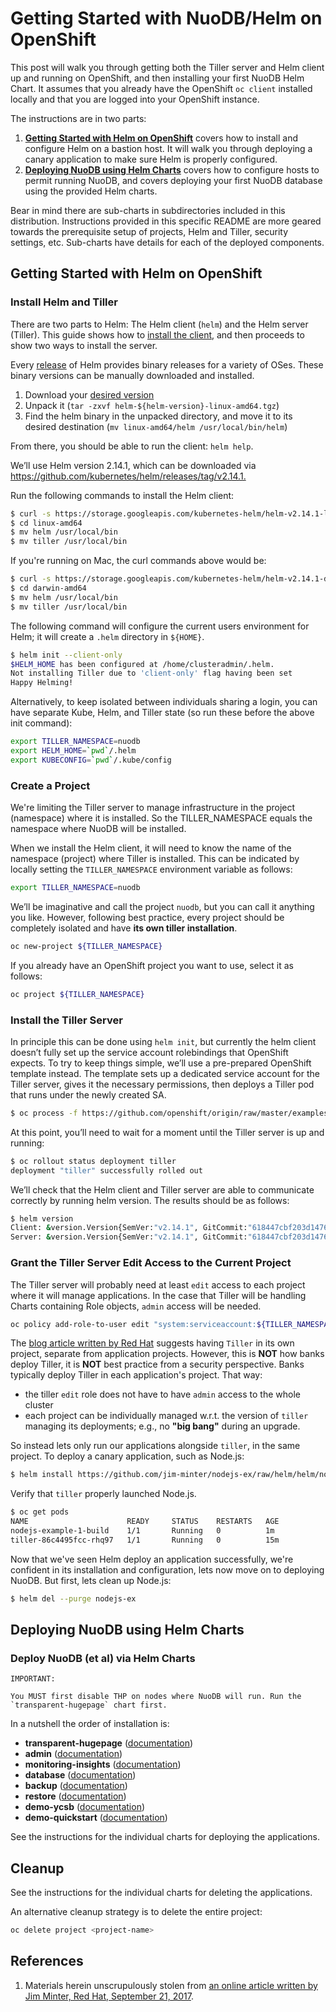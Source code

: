 # Getting Started with NuoDB/Helm on OpenShift

This post will walk you through getting both the Tiller server and Helm client up and running on OpenShift, and then installing your first NuoDB Helm Chart. It assumes that you already have the OpenShift `oc client` installed locally and that you are logged into your OpenShift instance.

The instructions are in two parts:

1. **[Getting Started with Helm on OpenShift][4]** covers how to install and configure Helm on a bastion host. It will walk you through deploying a canary application to make sure Helm is properly configured.
2. **[Deploying NuoDB using Helm Charts][5]** covers how to configure hosts to permit running NuoDB, and covers deploying your first NuoDB database using the provided Helm charts.

Bear in mind there are sub-charts in subdirectories included in this distribution. Instructions provided in this specific README are more geared towards the prerequisite setup of projects, Helm and Tiller, security settings, etc. Sub-charts have details for each of the deployed components.

## Getting Started with Helm on OpenShift

### Install Helm and Tiller

There are two parts to Helm: The Helm client (`helm`) and the Helm server (Tiller). This guide shows how to [install the client][1], and then proceeds to show two ways to install the server.

Every [release][2] of Helm provides binary releases for a variety of OSes. These binary versions can be manually downloaded and installed.

1. Download your [desired version][2]
2. Unpack it (`tar -zxvf helm-${helm-version}-linux-amd64.tgz`)
3. Find the helm binary in the unpacked directory, and move it to its desired destination (`mv linux-amd64/helm /usr/local/bin/helm`)

From there, you should be able to run the client: `helm help`.

We’ll use Helm version 2.14.1, which can be downloaded via <https://github.com/kubernetes/helm/releases/tag/v2.14.1.>

Run the following commands to install the Helm client:

```bash
$ curl -s https://storage.googleapis.com/kubernetes-helm/helm-v2.14.1-linux-amd64.tar.gz | tar xz
$ cd linux-amd64
$ mv helm /usr/local/bin
$ mv tiller /usr/local/bin
```

If you're running on Mac, the curl commands above would be:

```bash
$ curl -s https://storage.googleapis.com/kubernetes-helm/helm-v2.14.1-darwin-amd64.tar.gz | tar xz
$ cd darwin-amd64
$ mv helm /usr/local/bin
$ mv tiller /usr/local/bin
```

The following command will configure the current users environment for Helm; it will create a `.helm` directory in `${HOME}`.

```bash
$ helm init --client-only
$HELM_HOME has been configured at /home/clusteradmin/.helm.
Not installing Tiller due to 'client-only' flag having been set
Happy Helming!
```

Alternatively, to keep isolated between individuals sharing a login, you can have separate Kube, Helm, and Tiller state (so run these before the above init command):

```bash
export TILLER_NAMESPACE=nuodb
export HELM_HOME=`pwd`/.helm
export KUBECONFIG=`pwd`/.kube/config
```

### Create a Project

We're limiting the Tiller server to manage infrastructure in the project (namespace) where it is installed. So the TILLER_NAMESPACE equals the namespace where NuoDB will be installed.

When we install the Helm client, it will need to know the name of the namespace (project) where Tiller is installed. This can be indicated by locally setting the `TILLER_NAMESPACE` environment variable as follows:

```bash
export TILLER_NAMESPACE=nuodb
```

We’ll be imaginative and call the project `nuodb`, but you can call it anything you like. However, following best practice, every project should be completely isolated and have **its own tiller installation**.

```bash
oc new-project ${TILLER_NAMESPACE}
```

If you already have an OpenShift project you want to use, select it as follows:

```bash
oc project ${TILLER_NAMESPACE}
```

### Install the Tiller Server

In principle this can be done using `helm init`, but currently the helm client doesn’t fully set up the service account rolebindings that OpenShift expects. To try to keep things simple, we’ll use a pre-prepared OpenShift template instead. The template sets up a dedicated service account for the Tiller server, gives it the necessary permissions, then deploys a Tiller pod that runs under the newly created SA.

```bash
$ oc process -f https://github.com/openshift/origin/raw/master/examples/helm/tiller-template.yaml -p TILLER_NAMESPACE="${TILLER_NAMESPACE}" -p HELM_VERSION=v2.14.1 | oc create -f -
```

At this point, you’ll need to wait for a moment until the Tiller server is up and running:

```bash
$ oc rollout status deployment tiller
deployment "tiller" successfully rolled out
```

We’ll check that the Helm client and Tiller server are able to communicate correctly by running helm version. The results should be as follows:

```bash
$ helm version
Client: &version.Version{SemVer:"v2.14.1", GitCommit:"618447cbf203d147601b4b9bd7f8c37a5d39fbb4", GitTreeState:"clean"}
Server: &version.Version{SemVer:"v2.14.1", GitCommit:"618447cbf203d147601b4b9bd7f8c37a5d39fbb4", GitTreeState:"clean"}
```

### Grant the Tiller Server Edit Access to the Current Project

The Tiller server will probably need at least `edit` access to each project where it will manage applications. In the case that Tiller will be handling Charts containing Role objects, `admin` access will be needed.

```bash
oc policy add-role-to-user edit "system:serviceaccount:${TILLER_NAMESPACE}:tiller"
```

The [blog article written by Red Hat][0] suggests having `Tiller` in its own project, separate from application projects. However, this is **NOT** how banks deploy Tiller, it is **NOT** best practice from a security perspective. Banks typically deploy Tiller in each application's project. That way:

- the tiller `edit` role does not have to have `admin` access to the whole cluster
- each project can be individually managed w.r.t. the version of `tiller` managing its deployments; e.g., no **"big bang"** during an upgrade.

So instead lets only run our applications alongside `tiller`, in the same project. To deploy a canary application, such as Node.js:

```bash
$ helm install https://github.com/jim-minter/nodejs-ex/raw/helm/helm/nodejs-0.1.tgz -n nodejs-ex
```

Verify that `tiller` properly launched Node.js.

```bash
$ oc get pods
NAME                      READY     STATUS    RESTARTS   AGE
nodejs-example-1-build    1/1       Running   0          1m
tiller-86c4495fcc-rhq97   1/1       Running   0          15m
```

Now that we've seen Helm deploy an application successfully, we're confident in its installation and configuration, lets now move on to deploying NuoDB. But first, lets clean up Node.js:

```bash
$ helm del --purge nodejs-ex
```

## Deploying NuoDB using Helm Charts

### Deploy NuoDB (et al) via Helm Charts

    IMPORTANT:
    
    You MUST first disable THP on nodes where NuoDB will run. Run the `transparent-hugepage` chart first.

In a nutshell the order of installation is:

- **transparent-hugepage** ([documentation](transparent-hugepage/README.md))
- **admin** ([documentation](admin/README.md))
- **monitoring-insights** ([documentation](monitoring-insights/README.md))
- **database** ([documentation](database/README.md))
- **backup** ([documentation](backup/README.md))
- **restore** ([documentation](restore/README.md))
- **demo-ycsb** ([documentation](demo-ycsb/README.md))
- **demo-quickstart** ([documentation](demo-quickstart/README.md))

See the instructions for the individual charts for deploying the applications.

## Cleanup

See the instructions for the individual charts for deleting the applications.

An alternative cleanup strategy is to delete the entire project:

```bash
oc delete project <project-name>
```

## References

1. Materials herein unscrupulously stolen from [an online article written by Jim Minter, Red Hat, September 21, 2017][0].

[0]: https://blog.openshift.com/getting-started-helm-openshift/
[1]: https://helm.sh/docs/using_helm/
[2]: https://github.com/helm/helm/releases
[3]: https://docs.google.com/document/d/1G1Ljwe0c97KsH881QPUZK6ZtIShCk8jkxskXehuLpKw/edit#
[4]: #getting-started-with-helm-on-openshift
[5]: #deploying-nuodb-using-helm-charts
